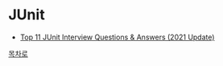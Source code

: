# JUnit
* [Top 11 JUnit Interview Questions & Answers (2021 Update)]()

[목차로](https://github.com/smpark1020/tech-interview#%EB%AA%A9%EC%B0%A8)
